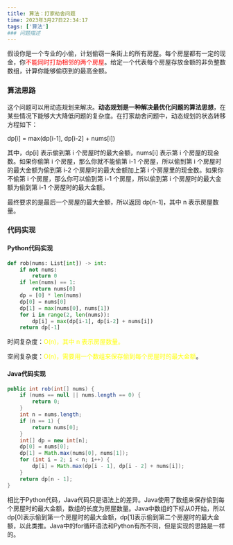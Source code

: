 ```yaml
---
title: 算法：打家劫舍问题
time: 2023年3月27日22:34:17
tags: ['算法']
### 问题描述
---
```

假设你是一个专业的小偷，计划偷窃一条街上的所有房屋。每个房屋都有一定的现金，你<font color='red'>不能同时打劫相邻的两个房屋</font>。给定一个代表每个房屋存放金额的非负整数数组，计算你能够偷窃到的最高金额。

### 算法思路

这个问题可以用动态规划来解决。**动态规划是一种解决最优化问题的算法思想**，在某些情况下能够大大降低问题的复杂度。在打家劫舍问题中，动态规划的状态转移方程如下：

dp[i] = max(dp[i-1], dp[i-2] + nums[i])

其中，dp[i] 表示偷到第 i 个房屋时的最大金额，nums[i] 表示第 i 个房屋的现金数。如果你偷第 i 个房屋，那么你就不能偷第 i-1 个房屋，所以偷到第 i 个房屋时的最大金额为偷到第 i-2 个房屋时的最大金额加上第 i 个房屋里的现金数。如果你不偷第 i  个房屋，那么你可以偷到第 i-1 个房屋，所以偷到第 i 个房屋时的最大金额为偷到第 i-1 个房屋时的最大金额。

最终要求的是最后一个房屋的最大金额，所以返回 dp[n-1]，其中 n 表示房屋数量。

### 代码实现

#### Python代码实现

```python
def rob(nums: List[int]) -> int:
    if not nums:
        return 0
    if len(nums) == 1:
        return nums[0]
    dp = [0] * len(nums)
    dp[0] = nums[0]
    dp[1] = max(nums[0], nums[1])
    for i in range(2, len(nums)):
        dp[i] = max(dp[i-1], dp[i-2] + nums[i])
    return dp[-1]
```

时间复杂度：<font color='yellow'>O(n)，其中 n 表示房屋数量。</font>

空间复杂度：<font color='yellow'>O(n)，需要用一个数组来保存偷到每个房屋时的最大金额</font>。

#### Java代码实现

```java
public int rob(int[] nums) {
    if (nums == null || nums.length == 0) {
        return 0;
    }
    int n = nums.length;
    if (n == 1) {
        return nums[0];
    }
    int[] dp = new int[n];
    dp[0] = nums[0];
    dp[1] = Math.max(nums[0], nums[1]);
    for (int i = 2; i < n; i++) {
        dp[i] = Math.max(dp[i - 1], dp[i - 2] + nums[i]);
    }
    return dp[n - 1];
}
```

相比于Python代码，Java代码只是语法上的差异。Java使用了数组来保存偷到每个房屋时的最大金额，数组的长度为房屋数量。Java中数组的下标从0开始，所以dp[0]表示偷到第一个房屋时的最大金额，dp[1]表示偷到第二个房屋时的最大金额，以此类推。Java中的for循环语法和Python有所不同，但是实现的思路是一样的。